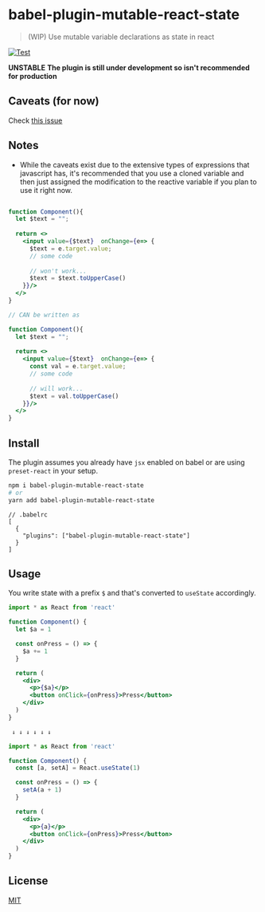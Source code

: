 # babel-plugin-mutable-react-state

> (WIP) Use mutable variable declarations as state in react

[![Test](https://github.com/barelyhuman/babel-plugin-mutable-react-state/actions/workflows/test.yml/badge.svg)](https://github.com/barelyhuman/babel-plugin-mutable-react-state/actions/workflows/test.yml)

**UNSTABLE**
**The plugin is still under development so isn't recommended for production**

## Caveats (for now)

Check [this issue](https://github.com/barelyhuman/babel-plugin-mutable-react-state/issues/4)


## Notes
- While the caveats exist due to the extensive types of expressions that javascript has, it's recommended that you use a cloned variable and then just assigned the modification to the reactive variable if you plan to use it right now. 
```jsx

function Component(){
  let $text = "";
  
  return <> 
    <input value={$text}  onChange={e=> {
      $text = e.target.value;
      // some code 
      
      // won't work...
      $text = $text.toUpperCase()
    }}/>
  </>
}

// CAN be written as 

function Component(){
  let $text = "";
  
  return <> 
    <input value={$text}  onChange={e=> {
      const val = e.target.value;
      // some code 
      
      // will work...
      $text = val.toUpperCase()
    }}/>
  </>
}

```



## Install

The plugin assumes you already have `jsx` enabled on babel or are using `preset-react` in your setup.

```sh
npm i babel-plugin-mutable-react-state
# or
yarn add babel-plugin-mutable-react-state
```

```jsonc
// .babelrc
[
  {
    "plugins": ["babel-plugin-mutable-react-state"]
  }
]
```

## Usage

You write state with a prefix `$` and that's converted to `useState` accordingly.

```jsx
import * as React from 'react'

function Component() {
  let $a = 1

  const onPress = () => {
    $a += 1
  }

  return (
    <div>
      <p>{$a}</p>
      <button onClick={onPress}>Press</button>
    </div>
  )
}

 ↓ ↓ ↓ ↓ ↓ ↓

import * as React from 'react'

function Component() {
  const [a, setA] = React.useState(1)

  const onPress = () => {
    setA(a + 1)
  }

  return (
    <div>
      <p>{a}</p>
      <button onClick={onPress}>Press</button>
    </div>
  )
}
```

## License

[MIT](/LICENSE)
